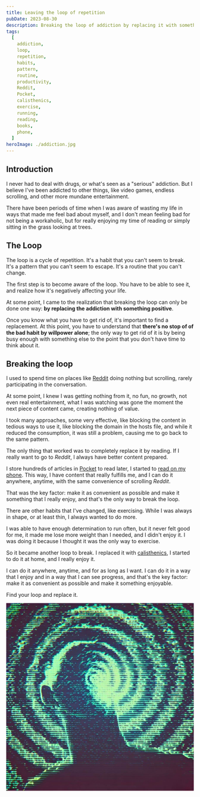 ```yaml
---
title: Leaving the loop of repetition
pubDate: 2023-08-30
description: Breaking the loop of addiction by replacing it with something positive
tags:
  [
    addiction,
    loop,
    repetition,
    habits,
    pattern,
    routine,
    productivity,
    Reddit,
    Pocket,
    calisthenics,
    exercise,
    running,
    reading,
    books,
    phone,
  ]
heroImage: ./addiction.jpg
---
```


## Introduction

I never had to deal with drugs, or what's seen as a "serious" addiction. But I believe I've been addicted to other things, like video games, endless scrolling, and other more mundane entertainment.

There have been periods of time when I was aware of wasting my life in ways that made me feel bad about myself, and I don't mean feeling bad for not being a workaholic, but for really enjoying my time of reading or simply sitting in the grass looking at trees.

## The Loop

The loop is a cycle of repetition. It's a habit that you can't seem to break. It's a pattern that you can't seem to escape. It's a routine that you can't change.

The first step is to become aware of the loop. You have to be able to see it, and realize how it's negatively affecting your life.

At some point, I came to the realization that breaking the loop can only be done one way: **by replacing the addiction with something positive**.

Once you know what you have to get rid of, it's important to find a replacement. At this point, you have to understand that **there's no stop of of the bad habit by willpower alone**; the only way to get rid of it is by being busy enough with something else to the point that you don't have time to think about it.

## Breaking the loop

I used to spend time on places like [Reddit](https://www.reddit.com/) doing nothing but scrolling, rarely participating in the conversation.

At some point, I knew I was getting nothing from it, no fun, no growth, not even real entertainment, what I was watching was gone the moment the next piece of content came, creating nothing of value.

I took many approaches, some very effective, like blocking the content in tedious ways to use it, like blocking the domain in the hosts file, and while it reduced the consumption, it was still a problem, causing me to go back to the same pattern.

The only thing that worked was to completely replace it by reading. If I really want to go to _Reddit_, I always have better content prepared.

I store hundreds of articles in [Pocket](https://pocket.com/) to read later, I started to [read on my phone](http://localhost:3000/blog/reading-books-on-my-phone/). This way, I have content that really fulfills me, and I can do it anywhere, anytime, with the same convenience of scrolling _Reddit_.

That was the key factor: make it as convenient as possible and make it something that I really enjoy, and that's the only way to break the loop.

There are other habits that I've changed, like exercising. While I was always in shape, or at least thin, I always wanted to do more.

I was able to have enough determination to run often, but it never felt good for me, it made me lose more weight than I needed, and I didn't enjoy it. I was doing it because I thought it was the only way to exercise.

So it became another loop to break. I replaced it with [calisthenics](https://en.wikipedia.org/wiki/Calisthenics), I started to do it at home, and I really enjoy it.

I can do it anywhere, anytime, and for as long as I want. I can do it in a way that I enjoy and in a way that I can see progress, and that's the key factor: make it as convenient as possible and make it something enjoyable.

Find your loop and replace it.

![Abstract dithered image representing addiction](./addiction.jpg)
